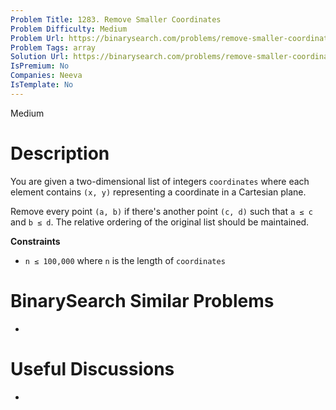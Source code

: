 ```yaml
---
Problem Title: 1283. Remove Smaller Coordinates
Problem Difficulty: Medium
Problem Url: https://binarysearch.com/problems/remove-smaller-coordinates/
Problem Tags: array
Solution Url: https://binarysearch.com/problems/remove-smaller-coordinates/solutions/
IsPremium: No
Companies: Neeva
IsTemplate: No
---
```


<span style="color: ;">Medium</span>

# Description

You are given a two-dimensional list of integers `coordinates` where each element contains `(x, y)` representing a coordinate in a Cartesian plane.

Remove every point `(a, b)` if there's another point `(c, d)` such that `a ≤ c` and `b ≤ d`. The relative ordering of the original list should be maintained.

**Constraints**
- `n ≤ 100,000` where `n` is the length of `coordinates`

# BinarySearch Similar Problems

- []()

# Useful Discussions

- []()
